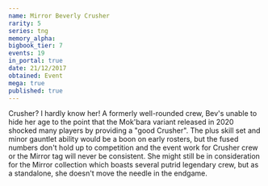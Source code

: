 ```yaml
---
name: Mirror Beverly Crusher
rarity: 5
series: tng
memory_alpha:
bigbook_tier: 7
events: 19
in_portal: true
date: 21/12/2017
obtained: Event
mega: true
published: true
---
```


Crusher? I hardly know her! A formerly well-rounded crew, Bev's unable to hide her age to the point that the Mok'bara variant released in 2020 shocked many players by providing a "good Crusher". The plus skill set and minor gauntlet ability would be a boon on early rosters, but the fused numbers don't hold up to competition and the event work for Crusher crew or the Mirror tag will never be consistent. She might still be in consideration for the Mirror collection which boasts several putrid legendary crew, but as a standalone, she doesn't move the needle in the endgame.
